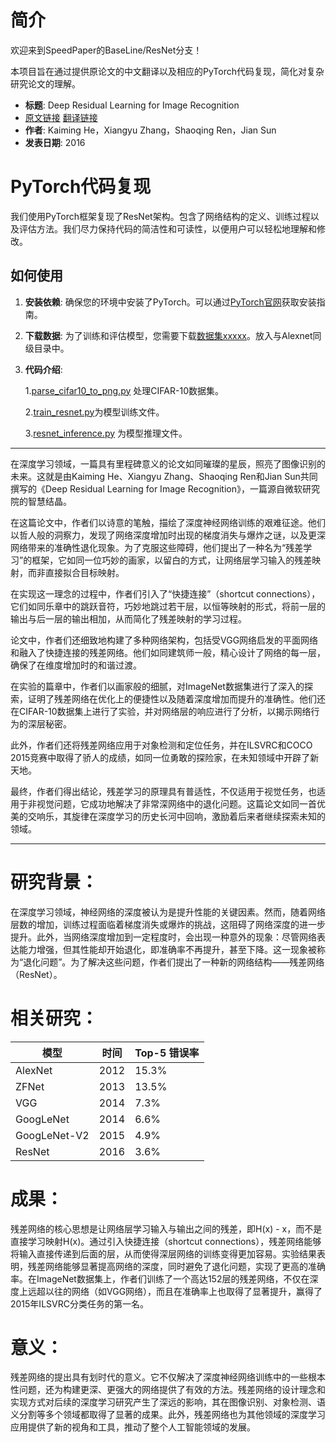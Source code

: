 # 简介

欢迎来到SpeedPaper的BaseLine/ResNet分支！

本项目旨在通过提供原论文的中文翻译以及相应的PyTorch代码复现，简化对复杂研究论文的理解。

- **标题**: Deep Residual Learning for Image Recognition
- [原文链接](https://arxiv.org/pdf/1512.03385.pdf)  [翻译链接](https://github.com/hanknewbird/SpeedPaper/blob/main/BaseLine/ResNet/paper/ResNet%E7%BF%BB%E8%AF%91.pdf)
- **作者**: Kaiming He，Xiangyu Zhang，Shaoqing Ren，Jian Sun
- **发表日期**: 2016

# PyTorch代码复现

我们使用PyTorch框架复现了ResNet架构。包含了网络结构的定义、训练过程以及评估方法。我们尽力保持代码的简洁性和可读性，以便用户可以轻松地理解和修改。

## 如何使用

1. **安装依赖**: 确保您的环境中安装了PyTorch。可以通过[PyTorch官网](https://pytorch.org/get-started/locally/)获取安装指南。

2. **下载数据**: 为了训练和评估模型，您需要下载[数据集xxxxx]()。放入与Alexnet同级目录中。

3. **代码介绍**:

   1.[parse_cifar10_to_png.py](https://github.com/hanknewbird/SpeedPaper/blob/main/BaseLine/ResNet/parse_cifar10_to_png.py)
   处理CIFAR-10数据集。

   2.[train_resnet.py](https://github.com/hanknewbird/SpeedPaper/blob/main/BaseLine/ResNet/train_resnet.py)为模型训练文件。

   3.[resnet_inference.py](https://github.com/hanknewbird/SpeedPaper/blob/main/BaseLine/ResNet/resnet_inference.py)
   为模型推理文件。

---

在深度学习领域，一篇具有里程碑意义的论文如同璀璨的星辰，照亮了图像识别的未来。这就是由Kaiming He、Xiangyu Zhang、Shaoqing
Ren和Jian Sun共同撰写的《Deep Residual Learning for Image Recognition》，一篇源自微软研究院的智慧结晶。

在这篇论文中，作者们以诗意的笔触，描绘了深度神经网络训练的艰难征途。他们以哲人般的洞察力，发现了网络深度增加时出现的梯度消失与爆炸之谜，以及更深网络带来的准确性退化现象。为了克服这些障碍，他们提出了一种名为“残差学习”的框架，它如同一位巧妙的画家，以留白的方式，让网络层学习输入的残差映射，而非直接拟合目标映射。

在实现这一理念的过程中，作者们引入了“快捷连接”（shortcut
connections），它们如同乐章中的跳跃音符，巧妙地跳过若干层，以恒等映射的形式，将前一层的输出与后一层的输出相加，从而简化了残差映射的学习过程。

论文中，作者们还细致地构建了多种网络架构，包括受VGG网络启发的平面网络和融入了快捷连接的残差网络。他们如同建筑师一般，精心设计了网络的每一层，确保了在维度增加时的和谐过渡。

在实验的篇章中，作者们以画家般的细腻，对ImageNet数据集进行了深入的探索，证明了残差网络在优化上的便捷性以及随着深度增加而提升的准确性。他们还在CIFAR-10数据集上进行了实验，并对网络层的响应进行了分析，以揭示网络行为的深层秘密。

此外，作者们还将残差网络应用于对象检测和定位任务，并在ILSVRC和COCO 2015竞赛中取得了骄人的成绩，如同一位勇敢的探险家，在未知领域中开辟了新天地。

最终，作者们得出结论，残差学习的原理具有普适性，不仅适用于视觉任务，也适用于非视觉问题，它成功地解决了非常深网络中的退化问题。这篇论文如同一首优美的交响乐，其旋律在深度学习的历史长河中回响，激励着后来者继续探索未知的领域。

---

# 研究背景：

在深度学习领域，神经网络的深度被认为是提升性能的关键因素。然而，随着网络层数的增加，训练过程面临着梯度消失或爆炸的挑战，这阻碍了网络深度的进一步提升。此外，当网络深度增加到一定程度时，会出现一种意外的现象：尽管网络表达能力增强，但其性能却开始退化，即准确率不再提升，甚至下降。这一现象被称为“退化问题”。为了解决这些问题，作者们提出了一种新的网络结构——残差网络（ResNet）。

# 相关研究：

| 模型           | 时间   | Top-5 错误率 |
|--------------|------|-----------|
| AlexNet      | 2012 | 15.3%     |
| ZFNet        | 2013 | 13.5%     |
| VGG          | 2014 | 7.3%      |
| GoogLeNet    | 2014 | 6.6%      |
| GoogLeNet-V2 | 2015 | 4.9%      |
| ResNet       | 2016 | 3.6%      |

# 成果：

残差网络的核心思想是让网络层学习输入与输出之间的残差，即H(x) - x，而不是直接学习映射H(x)。通过引入快捷连接（shortcut
connections），残差网络能够将输入直接传递到后面的层，从而使得深层网络的训练变得更加容易。实验结果表明，残差网络能够显著提高网络的深度，同时避免了退化问题，实现了更高的准确率。在ImageNet数据集上，作者们训练了一个高达152层的残差网络，不仅在深度上远超以往的网络（如VGG网络），而且在准确率上也取得了显著提升，赢得了2015年ILSVRC分类任务的第一名。

# 意义：

残差网络的提出具有划时代的意义。它不仅解决了深度神经网络训练中的一些根本性问题，还为构建更深、更强大的网络提供了有效的方法。残差网络的设计理念和实现方式对后续的深度学习研究产生了深远的影响，其在图像识别、对象检测、语义分割等多个领域都取得了显著的成果。此外，残差网络也为其他领域的深度学习应用提供了新的视角和工具，推动了整个人工智能领域的发展。
